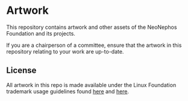 # Artwork

This repository contains artwork and other assets of the NeoNephos Foundation and its projects.

If you are a chairperson of a committee, ensure that the artwork in this repository relating to your work are up-to-date.

## License 

All artwork in this repo is made available under the Linux Foundation trademark
usage guidelines found [here](https://www.linuxfoundation.org/hubfs/lfeu_policies_exhibitb_051024b.pdf?hsLang=en) and [here](https://www.linuxfoundation.org/legal/trademark-usage/).
